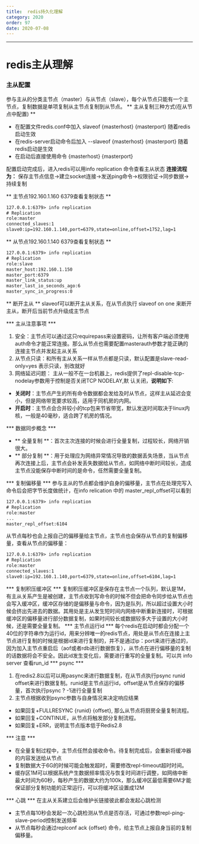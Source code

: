 ```yaml
---
title:  redis持久化理解
category: 2020
order: 97
date: 2020-07-08
---
```

------
# redis主从理解
### 主从配置 
参与主从的分类主节点（master）与从节点（slave），每个从节点只能有一个主节点，复制数据是单项复制从主节点复制到从节点。
** 主从复制三种方式(在从节点中配置) **
+ 在配置文件redis.conf中加入 slaveof {masterhost} {masterport} 随着redis启动生效
+ 在redis-server启动命令后加入 --slaveof {masterhost} {masterport} 随着redis启动是生效
+ 在启动后直接使用命令 {masterhost} {masterport} 

配置启动完成后，进入redis可以用info replication 命令查看主从状态
**连接流程为：** 保存主节点信息->建立socket连接->发送ping命令->权限验证->同步数据->持续复制

** 主节点192.160.1.160 6379查看复制状态 **
``` html
127.0.0.1:6379> info replication 
# Replication 
role:master 
connected_slaves:1 
slave0:ip=192.160.1.140,port=6379,state=online,offset=1752,lag=1
```
** 从节点192.160.1.140 6379查看复制状态 **
``` html
127.0.0.1:6379> info replication 
# Replication 
role:slave 
master_host:192.160.1.150 
master_port:6379 
master_link_status:up 
master_last_io_seconds_ago:6 
master_sync_in_progress:0
```
** 断开主从 **
slaveof可以断开主从关系，在从节点执行 slaveof on one 来断开主从，断开后当前节点升级成主节点

*** 主从注意事项 ***
1. 安全：主节点可以通过这只requirepass来设置密码，让所有客户端必须使用auth命令才能正常连接。那么从节点也需要配置masterauth参数才能正确的连接主节点并发起主从关系
2. 从节点只读：和所有主从关系一样从节点都是只读，默认配置是slave-read-only=yes 表示只读，别改就好
3. 网络延迟问题： 主从一般不在一台机器上，redis提供了repl-disable-tcp-nodelay参数用于控制是否关闭TCP NODELAY,默 认关闭，**说明如下**:
 + **关闭时**：主节点产生的所有命令数据都会发给及时从节点，这样主从延迟会变小，但是网络带宽要求较高，适用于同机房的内网。
 + **开启时**：主节点会合并较小的tcp包来节省带宽，默认发送时间取决于linux内核，一般是40毫秒，适合跨了机房的情况。

*** 数据同步概念 ***
 + ** 全量复制 **：首次主次连接的时候会进行全量复制，过程较长，网络开销很大。
 + ** 部分复制 **：用于处理应为网络异常情况导致的数据丢失场景，当从节点再次连接上后，主节点会补发丢失数据给从节点，如网络中断时间较长，造成主节点没能保存中断时间的是命令，任然需要全量复制。

*** 复制偏移量 ***
参与主从的节点都会维护自身的偏移量，主节点在处理完写入命令后会把字节长度做统计，在info relication 中的 master_repl_offset可以看到
``` html
127.0.0.1:6379> info replication 
# Replication 
role:master 
... 
master_repl_offset:6104
```
从节点每秒也会上报自己的偏移量给主节点，主节点也会保存从节点的复制偏移量，查看从节点的偏移量：
``` html
127.0.0.1:6379> info replication 
# Replication 
role:master 
connected_slaves:1 
slave0:ip=192.160.1.140,port=6379,state=online,offset=6104,lag=1
```

*** 复制积压缓冲区 ***
复制积压缓冲区是保存在主节点一个队列，默认是1M，有主从关系产生是被创建，主节点收到写命令的时候不但会把命令同步给从节点也会写入缓冲区，缓冲区存储的是偏移量与命令，因为是队列，所以超过设置大小时候会挤出先进去的数据。其用处是主从发生短时间内网络中断重新连接时，可根据缓冲区的偏移量进行部分数据复制，如果时间较长或数据较多大于设置的大小时候，还是需要全量复制。
*** 主节点运行id ***
每个redis在启动时都会分配一个40位的字符串作为运行id，用来分辨唯一的redis节点，用处是从节点在连接上主节点进行复制的时候是根据id来进行复制的，并不是通过ip：port来进行通过的，因为加入主节点重启后（aof或者rdb进行数据恢复），从节点在进行偏移量的复制的话数据将会不安全。因此id发生变化后，需要进行重写的全量复制。可以共 info server 查看run_id
*** psync ***
1. 在redis2.8以后可以用pasync来进行数据复制，在从节点执行psync runid offset来进行数据复制。runid是主节点运行id，offset是从节点保存的偏移量，首次执行psync ? -1进行全量复制
2. 主节点根据收到psync参数与自身情况来决定响应结果
 + 如果回复+FULLRESYNC {runid} {offset}, 那么从节点将厨房全量复制流程。 
 + 如果回复+CONTINUE，从节点将触发部分复制流程。
 + 如果回复+ERR，说明主节点版本低于Redis2.8
 
*** 注意 ***
+ 在全量复制过程中，主节点任然会接收命令。待复制完成后，会重新将缓冲器的内容发送给从节点
+ 复制数据大于6G的时候可能会触发超时，需要修改repl-timeout超时时间。
+ 缓存区1M可以根据系统产生数据频率情况与恢复时间进行调整，如网络中断最大时间为60秒，每秒产生的数据大约为100k，那么缓冲区最低需要6M才能保证部分复制功能的正常运行，可以将缓冲区设置成12M

*** 心跳 *** 
在主从关系建立后会维护长链接彼此都会发起心跳检测
+ 主节点每10秒会发起一次心跳检测从节点是否存活，可通过参数repl-ping-slave-period控制发送频率
+ 从节点每秒会通过replconf ack {offset} 命令，给主节点上报自身当前的复制偏移量。

